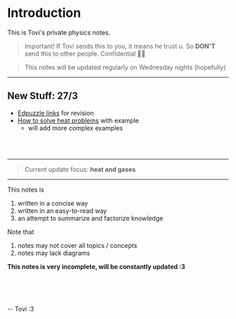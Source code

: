 # Introduction

This is Tovi's private physics notes.

> Important!
> If Tovi sends this to you, it means he trust u. So **DON'T** send this to other people.
> Confidential 🤫🤫

> This notes will be updated regularly on Wednesday nights (hopefully)

---
## New Stuff: 27/3
- [Edpuzzle links](links/edpuzzle.md) for revision
- [How to solve heat problems](book1/heat_problems.md) with example
	- will add more complex examples
<br>
<br>

---

> Current update focus: **heat and gases**

---

This notes is
1. written in a concise way
2. written in an easy-to-read way
3. an attempt to summarize and factorize knowledge

Note that
1. notes may not cover all topics / concepts
2. notes may lack diagrams

**This notes is very incomplete, will be constantly updated :3**

<br>
<br>
<br>

-- Tovi :3